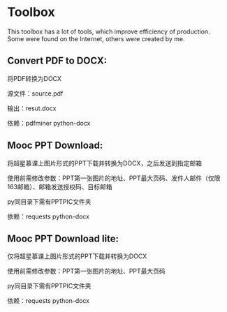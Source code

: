 # Toolbox
This toolbox has a lot of tools, which improve efficiency of production.
Some were found on the Internet, others were created by me.

## Convert PDF to DOCX:

将PDF转换为DOCX

源文件：source.pdf

输出：resut.docx

依赖：pdfminer python-docx



## Mooc PPT Download:

将超星慕课上图片形式的PPT下载并转换为DOCX，之后发送到指定邮箱

使用前需修改参数：PPT第一张图片的地址、PPT最大页码、发件人邮件（仅限163邮箱）、邮箱发送授权码、目标邮箱

py同目录下需有PPTPIC文件夹

依赖：requests python-docx


## Mooc PPT Download lite:

仅将超星慕课上图片形式的PPT下载并转换为DOCX

使用前需修改参数：PPT第一张图片的地址、PPT最大页码

py同目录下需有PPTPIC文件夹

依赖：requests python-docx
